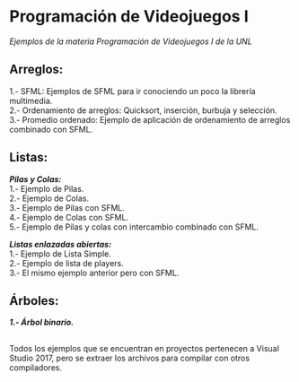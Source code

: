 # Programación de Videojuegos I

_Ejemplos de la materia Programación de Videojuegos I de la UNL_

## Arreglos:
1.- SFML: Ejemplos de SFML para ir conociendo un poco la librería multimedia.<br />
2.- Ordenamiento de arreglos: Quicksort, inserción, burbuja y selección.<br />
3.- Promedio ordenado: Ejemplo de aplicación de ordenamiento de arreglos combinado con SFML.<br />

## Listas:
  ***Pilas y Colas:***<br />
  1.- Ejemplo de Pilas.<br />
  2.- Ejemplo de Colas.<br />
  3.- Ejemplo de Pilas con SFML.<br />
  4.- Ejemplo de Colas con SFML.<br />
  5.- Ejemplo de Pilas y colas con intercambio combinado con SFML.<br />
  
  ***Listas enlazadas abiertas:***<br />
  1.- Ejemplo de Lista Simple.<br />
  2.- Ejemplo de lista de players.<br />
  3.- El mismo ejemplo anterior pero con SFML.<br />

## Árboles:<br />
  ***1.- Árbol binario.***<br />
  
##
Todos los ejemplos que se encuentran en proyectos pertenecen a Visual Studio 2017, pero se extraer los archivos para compilar con otros compiladores.
